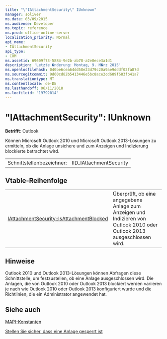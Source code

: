 ```yaml
---
title: "\"IAttachmentSecurity\" IUnknown"
manager: soliver
ms.date: 03/09/2015
ms.audience: Developer
ms.topic: reference
ms.prod: office-online-server
localization_priority: Normal
api_name:
- IAttachmentSecurity
api_type:
- COM
ms.assetid: 69609f73-5884-9e2b-ab78-a2e0ece3a1d1
description: 'Letzte �nderung: Montag, 9. M�rz 2015'
ms.openlocfilehash: 040be6cea64dd58e23d79c20a9ae9dddf02fa87d
ms.sourcegitcommit: 9d60cd82b5413446e5bc8ace2cd689f683fb41a7
ms.translationtype: MT
ms.contentlocale: de-DE
ms.lasthandoff: 06/11/2018
ms.locfileid: "19792014"
---
```

# <a name="iattachmentsecurity--iunknown"></a>"IAttachmentSecurity": IUnknown

  
  
**Betrifft**: Outlook 
  
Können Microsoft Outlook 2010 und Microsoft Outlook 2013-Lösungen zu ermitteln, ob die Anlage unsichere und zum Anzeigen und Indizierung blockierte betrachtet wird.
  
|||
|:-----|:-----|
|Schnittstellenbezeichner:  <br/> |IID_IAttachmentSecurity  <br/> |
   
## <a name="vtable-order"></a>Vtable-Reihenfolge

|||
|:-----|:-----|
|[IAttachmentSecurity::IsAttachmentBlocked](iattachmentsecurity-isattachmentblocked.md) <br/> |Überprüft, ob eine angegebene Anlage zum Anzeigen und Indizieren von Outlook 2010 oder Outlook 2013 ausgeschlossen wird.  <br/> |
   
## <a name="remarks"></a>Hinweise

Outlook 2010 und Outlook 2013-Lösungen können Abfragen diese Schnittstelle, um festzustellen, ob eine Anlage ausgeschlossen wird. Die Anlagen, die von Outlook 2010 oder Outlook 2013 blockiert werden variieren je nach wie Outlook 2010 oder Outlook 2013 konfiguriert wurde und die Richtlinien, die ein Administrator angewendet hat.
  
## <a name="see-also"></a>Siehe auch



[MAPI-Konstanten](mapi-constants.md)
  
[Stellen Sie sicher, dass eine Anlage gesperrt ist](how-to-verify-an-attachment-is-blocked.md)

